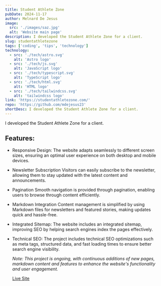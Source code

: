 ```yaml
---
title: Student Athlete Zone
pubDate: 2024-11-17
author: Melnard De Jesus
image:
  src: './images/saz.jpg'
  alt: 'Website main page'
description: I developed the Student Athlete Zone for a client.
slug: studentathletezone
tags: ['coding', 'tips', 'technology']
technology:
  - src: './tech/astro.svg'
    alt: 'Astro logo'
  - src: './tech/js.svg'
    alt: 'JavaScript logo'
  - src: './tech/typescript.svg'
    alt: 'TypeScript logo'
  - src: './tech/html.svg'
    alt: 'HTML logo'
  - src: './tech/tailwindcss.svg'
    alt: 'tailwindcss logo'
link: 'https://studentathletezone.com/'
repo: 'https://github.com/mdejesus23'
shortDesc: I developed the Student Athlete Zone for a client.
---
```


I developed the Student Athlete Zone for a client.

## Features:

- <i class="fas fa-mobile-alt text-lblue"></i> Responsive Design: The website adapts seamlessly to different screen sizes, ensuring an optimal user experience on both desktop and mobile devices.

- <i class="fas fa-envelope text-lblue"></i> Newsletter Subscription Visitors can easily subscribe to the newsletter, allowing them to stay updated with the latest content and announcements.

- <i class="fas fa-pagination text-lblue"></i> Pagination Smooth navigation is provided through pagination, enabling users to browse through content efficiently.

- <i class="fas fa-file-alt text-lblue"></i> Markdown Integration Content management is simplified by using Markdown files for newsletters and featured stories, making updates quick and hassle-free.

- <i class="fas fa-sitemap text-lblue"></i> Integrated Sitemap: The website includes an integrated sitemap, improving SEO by helping search engines index the pages effectively.

- <i class="fas fa-search text-lblue"></i> Technical SEO: The project includes technical SEO optimizations such as meta tags, structured data, and fast loading times to ensure better search engine visibility.

  _Note: This project is ongoing, with continuous additions of new pages, markdown content and features to enhance the website's functionality and user engagement._

  <a href="https://development.studentathletezone.com/" target="_blank"><u>Live Site</u></a>
